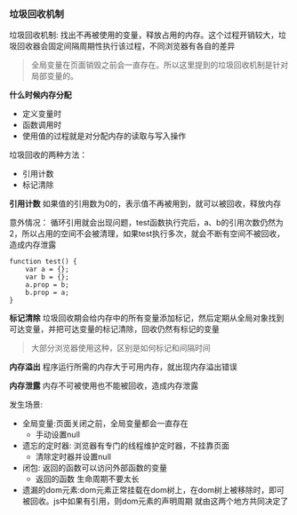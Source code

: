 ### 垃圾回收机制

垃圾回收机制: 找出不再被使用的变量，释放占用的内存。这个过程开销较大，垃圾回收器会固定间隔周期性执行该过程，不同浏览器有各自的差异

> 全局变量在页面销毁之前会一直存在。所以这里提到的垃圾回收机制是针对局部变量的。


**什么时候内存分配**
- 定义变量时
- 函数调用时
- 使用值的过程就是对分配内存的读取与写入操作


垃圾回收的两种方法：
- 引用计数
- 标记清除

**引用计数**
如果值的引用数为0的，表示值不再被用到，就可以被回收，释放内存

意外情况： 
循环引用就会出现问题，test函数执行完后，a、b的引用次数仍然为2，所以占用的空间不会被清理，如果test执行多次，就会不断有空间不被回收，造成内存泄露

```
function test() { 
    var a = {}; 
    var b = {}; 
    a.prop = b; 
    b.prop = a;
}

```

**标记清除**
垃圾回收期会给内存中的所有变量添加标记，然后定期从全局对象找到可达变量，并把可达变量的标记清除，回收仍然有标记的变量
> 大部分浏览器使用这种，区别是如何标记和间隔时间




**内存溢出**
程序运行所需的内存大于可用内存，就出现内存溢出错误

**内存泄露**
内存不可被使用也不能被回收，造成内存泄露

发生场景:
- 全局变量:页面关闭之前，全局变量都会一直存在
    - 手动设置null
- 遗忘的定时器: 浏览器有专门的线程维护定时器，不挂靠页面
    - 清除定时器并设置null
- 闭包: 返回的函数可以访问外部函数的变量
    - 返回的函数 生命周期不要太长
- 遗漏的dom元素:dom元素正常挂载在dom树上，在dom树上被移除时，即可被回收。js中如果有引用，则dom元素的声明周期 就由这两个地方共同决定了